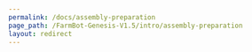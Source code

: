 ```yaml
---
permalink: /docs/assembly-preparation
page_path: /FarmBot-Genesis-V1.5/intro/assembly-preparation
layout: redirect
---
```

